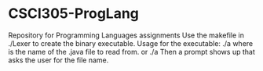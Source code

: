 # CSCI305-ProgLang
Repository for Programming Languages assignments
Use the makefile in ./Lexer to create the binary executable.
Usage for the executable:
./a <fileName>
where <fileName> is the name of the .java file to read from.
or
./a
Then a prompt shows up that asks the user for the file name.
